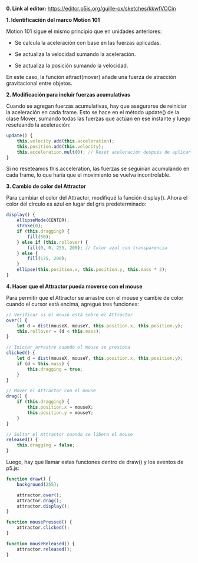 **0. Link al editor:** https://editor.p5js.org/guille-ox/sketches/kkwfVOCin

**1. Identificación del marco Motion 101**

Motion 101 sigue el mismo principio que en unidades anteriores:

- Se calcula la aceleración con base en las fuerzas aplicadas.

- Se actualiza la velocidad sumando la aceleración.

- Se actualiza la posición sumando la velocidad.

En este caso, la función attract(mover) añade una fuerza de atracción gravitacional entre objetos.

**2. Modificación para incluir fuerzas acumulativas**

Cuando se agregan fuerzas acumulativas, hay que asegurarse de reiniciar la aceleración en cada frame. Esto se hace en el método update() de la clase Mover, sumando todas las fuerzas que actúan en ese instante y luego reseteando la aceleración:

```js
update() {
    this.velocity.add(this.acceleration);
    this.position.add(this.velocity);
    this.acceleration.mult(0); // Reset aceleración después de aplicarla
}
```

Si no reseteamos this.acceleration, las fuerzas se seguirían acumulando en cada frame, lo que haría que el movimiento se vuelva incontrolable.

**3. Cambio de color del Attractor**

Para cambiar el color del Attractor, modifiqué la función display(). Ahora el color del círculo es azul en lugar del gris predeterminado:

```js
display() {
    ellipseMode(CENTER);
    stroke(0);
    if (this.dragging) {
        fill(50);
    } else if (this.rollover) {
        fill(0, 0, 255, 200); // Color azul con transparencia
    } else {
        fill(175, 200);
    }
    ellipse(this.position.x, this.position.y, this.mass * 2);
}
```

**4. Hacer que el Attractor pueda moverse con el mouse**

Para permitir que el Attractor se arrastre con el mouse y cambie de color cuando el cursor está encima, agregué tres funciones:

```js
// Verificar si el mouse está sobre el Attractor
over() {
    let d = dist(mouseX, mouseY, this.position.x, this.position.y);
    this.rollover = (d < this.mass);
}

// Iniciar arrastre cuando el mouse se presiona
clicked() {
    let d = dist(mouseX, mouseY, this.position.x, this.position.y);
    if (d < this.mass) {
        this.dragging = true;
    }
}

// Mover el Attractor con el mouse
drag() {
    if (this.dragging) {
        this.position.x = mouseX;
        this.position.y = mouseY;
    }
}

// Soltar el Attractor cuando se libera el mouse
released() {
    this.dragging = false;
}
```

Luego, hay que llamar estas funciones dentro de draw() y los eventos de p5.js:

```js
function draw() {
    background(255);

    attractor.over();
    attractor.drag();
    attractor.display();
}

function mousePressed() {
    attractor.clicked();
}

function mouseReleased() {
    attractor.released();
}
```
